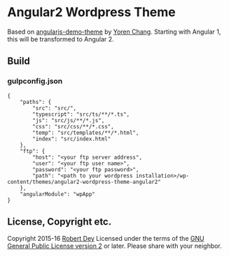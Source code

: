 # Angular2 Wordpress Theme

Based on [angularjs-demo-theme](https://github.com/1fixdotio/angularjs-demo-theme) by [Yoren Chang](https://1fix.io). Starting with Angular 1, this will be transformed to Angular 2.

## Build

### gulpconfig.json
    {
        "paths": {
            "src": "src/",
            "typescript": "src/ts/**/*.ts",
            "js": "src/js/**/*.js",
            "css": "src/css/**/*.css",
            "temp": "src/templates/**/*.html",
            "index": "src/index.html"
        },
        "ftp": {
            "host": "<your ftp server address",
            "user": "<your ftp user name>",
            "password": "<your ftp password>",
            "path": "<path to your wordpress installation>/wp-content/themes/angular2-wordpress-theme-angular2"
        },
        "angularModule": "wpApp"
    }


## License, Copyright etc.

Copyright 2015-16 [Robert Dey](https://github.com/RobYed/) Licensed under the terms of the [GNU General Public License version 2](http://www.gnu.org/licenses/gpl-2.0.html) or later. Please share with your neighbor.
